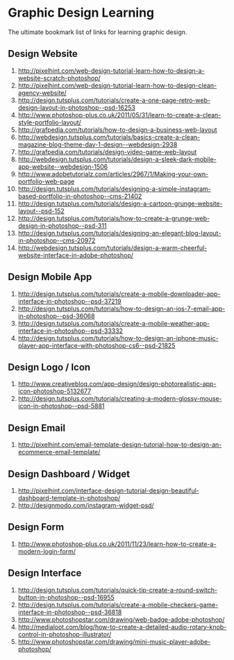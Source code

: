 Graphic Design Learning
===============
The ultimate bookmark list of links for learning graphic design. 

## Design Website
1. http://pixelhint.com/web-design-tutorial-learn-how-to-design-a-website-scratch-photoshop/
1. http://pixelhint.com/web-design-tutorial-learn-how-to-design-clean-agency-website/
1. http://design.tutsplus.com/tutorials/create-a-one-page-retro-web-design-layout-in-photoshop--psd-16253
1. http://www.photoshop-plus.co.uk/2011/05/31/learn-to-create-a-clean-style-portfolio-layout/
1. http://grafpedia.com/tutorials/how-to-design-a-business-web-layout
1. http://webdesign.tutsplus.com/tutorials/basics-create-a-clean-magazine-blog-theme-day-1-design--webdesign-2938
1. http://grafpedia.com/tutorials/design-video-game-web-layout
1. http://webdesign.tutsplus.com/tutorials/design-a-sleek-dark-mobile-app-website--webdesign-1506
1. http://www.adobetutorialz.com/articles/2967/1/Making-your-own-portfolio-web-page
1. http://design.tutsplus.com/tutorials/designing-a-simple-instagram-based-portfolio-in-photoshop--cms-21402
1. http://design.tutsplus.com/tutorials/design-a-cartoon-grunge-website-layout--psd-152
1. http://design.tutsplus.com/tutorials/how-to-create-a-grunge-web-design-in-photoshop--psd-311
1. http://design.tutsplus.com/tutorials/designing-an-elegant-blog-layout-in-photoshop--cms-20972
1. http://webdesign.tutsplus.com/tutorials/design-a-warm-cheerful-website-interface-in-adobe-photoshop/

## Design Mobile App
1. http://design.tutsplus.com/tutorials/create-a-mobile-downloader-app-interface-in-photoshop--psd-37219
1. http://design.tutsplus.com/tutorials/how-to-design-an-ios-7-email-app-in-photoshop--psd-36068
1. http://design.tutsplus.com/tutorials/create-a-mobile-weather-app-interface-in-photoshop--psd-33332
1. http://design.tutsplus.com/tutorials/how-to-design-an-iphone-music-player-app-interface-with-photoshop-cs6--psd-21825

## Design Logo / Icon
1. http://www.creativebloq.com/app-design/design-photorealistic-app-icon-photoshop-5132677
1. http://design.tutsplus.com/tutorials/creating-a-modern-glossy-mouse-icon-in-photoshop--psd-5881

## Design Email
1. http://pixelhint.com/email-template-design-tutorial-how-to-design-an-ecommerce-email-template/

## Design Dashboard / Widget
1. http://pixelhint.com/interface-design-tutorial-design-beautiful-dashboard-template-in-photoshop/
1. http://designmodo.com/instagram-widget-psd/

## Design Form
1. http://www.photoshop-plus.co.uk/2011/11/23/learn-how-to-create-a-modern-login-form/

## Design Interface
1. http://design.tutsplus.com/tutorials/quick-tip-create-a-round-switch-button-in-photoshop--psd-16955
1. http://design.tutsplus.com/tutorials/create-a-mobile-checkers-game-interface-in-photoshop--psd-36818
1. http://www.photoshopstar.com/drawing/web-badge-adobe-photoshop/
1. http://medialoot.com/blog/how-to-create-a-detailed-audio-rotary-knob-control-in-photoshop-illustrator/
1. http://www.photoshopstar.com/drawing/mini-music-player-adobe-photoshop/
